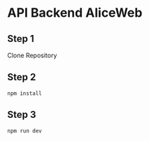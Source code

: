 # API Backend AliceWeb

## Step 1
Clone Repository

## Step 2
```
npm install
```

## Step 3
```
npm run dev
```
